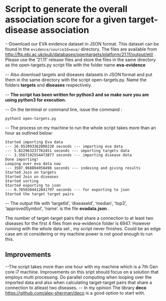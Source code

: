 # Script to generate the overall association score for a given target-disease association
--Download our EVA evidence dataset in JSON format. This
dataset can be found in the `evidence/sourceId=eva/` directory. The files are available from
http://ftp.ebi.ac.uk/pub/databases/opentargets/platform/21.11/output/etl/ . Please use the ‘21.11’
release files  and store the files in the same directory as the open-targets.py script file with the folder name **eva-evidence**

-- Also download targets and diseases datasets in JSON format and put them in the same directory with the script open-targets.py. Name the folders **targets** and **diseases** respectively.

-- **The script has been written for python3 and so make sure you are using python3 for execution.**

-- On the terminal or command line, issue the command :
```
python3 open-targets.py 
```
-- The process on my machine to run the whole script takes more than an hour as outlined below:
```
Started importing Eva data
--- 26.952093362808228 seconds --- importing eva data
--- 5.822963237762451 seconds --- importing targets data
--- 3.3567192554473877 seconds --- importing disease data
Done importing!
Looping over eva data now
--- 3507.968894958496 seconds --- indexing and giving results
Started Join on targets
Started Join on diseases
Started sorting
Started exporting to json
--- 0.7050304412841797 seconds --- for exporting to json
Started the target target pairs
```

-- The output file with ‘targetId’, ‘diseaseId’, ‘median’, ‘top3’,
‘approvedSymbol’, ‘name’. is the file **evadata.json** .

The number of target-target pairs that share a connection to at least two diseases for the first 4 files from eva-evidence folder is 6947.
However running with the whole data set , my script never finishes. Could be an edge case am ot considering or my machine power is not good enough to run this. 


##  Improvements
--The script takes more than one hour with my machine which is a 7th Gen core i7 machine. Improvements on this sript should focus on a solution that employs multi processing. Do parallel computing when looping over the imported data and also when calculating target-target pairs that share a connection to atleast two diseases.
-- In my opinion The library **deco** https://github.com/alex-sherman/deco is a good option to start with.
